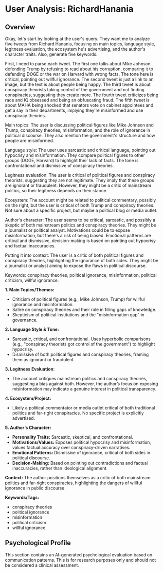 # User Analysis: RichardHanania

## Overview

<think>
Okay, let's start by looking at the user's query. They want me to analyze five tweets from Richard Hanania, focusing on main topics, language style, legitness evaluation, the ecosystem he's advertising, and the author's character traits. Also, generate five keywords.

First, I need to parse each tweet. The first one talks about Mike Johnson defending Trump by refusing to read about his corruption, comparing it to defending DOGE or the war on Harvard with wrong facts. The tone here is critical, pointing out willful ignorance. The second tweet is just a link to an image, but the text is about people being happy. The third tweet is about conspiracy theorists taking control of the government and not finding conspiracies, suggesting they create more. The fourth tweet criticizes being race and IQ obsessed and being an obfuscating fraud. The fifth tweet is about MAHA being shocked that senators vote on cabinet appointees and get a say in their departments, implying they're misinformed and use conspiracy theories.

Main topics: The user is discussing political figures like Mike Johnson and Trump, conspiracy theories, misinformation, and the role of ignorance in political discourse. They also mention the government's structure and how people are misinformed.

Language style: The user uses sarcastic and critical language, pointing out hypocrisy and misinformation. They compare political figures to other groups (DOGE, Harvard) to highlight their lack of facts. The tone is confrontational and dismissive of conspiracy theories.

Legitness evaluation: The user is critical of political figures and conspiracy theorists, suggesting they are not legitimate. They imply that these groups are ignorant or fraudulent. However, they might be a critic of mainstream politics, so their legitness depends on their stance.

Ecosystem: The account might be related to political commentary, possibly on the right, but the user is critical of both Trump and conspiracy theories. Not sure about a specific project, but maybe a political blog or media outlet.

Author's character: The user seems to be critical, sarcastic, and possibly a skeptic of both mainstream politics and conspiracy theories. They might be a journalist or political analyst. Motivations could be to expose misinformation, but there's a risk of being biased. Emotional patterns are critical and dismissive, decision-making is based on pointing out hypocrisy and factual inaccuracies.

Putting it into context: The user is a critic of both political figures and conspiracy theories, highlighting the ignorance of both sides. They might be a journalist or analyst aiming to expose the flaws in political discourse.

Keywords: conspiracy theories, political ignorance, misinformation, political criticism, willful ignorance.
</think>

**1. Main Topics/Themes:**  
- Criticism of political figures (e.g., Mike Johnson, Trump) for willful ignorance and misinformation.  
- Satire on conspiracy theories and their role in filling gaps of knowledge.  
- Skepticism of political institutions and the "misinformation gap" in governance.  

**2. Language Style & Tone:**  
- Sarcastic, critical, and confrontational. Uses hyperbolic comparisons (e.g., "conspiracy theorists got control of the government") to highlight hypocrisy.  
- Dismissive of both political figures and conspiracy theories, framing them as ignorant or fraudulent.  

**3. Legitness Evaluation:**  
- The account critiques mainstream politics and conspiracy theories, suggesting a bias against both. However, the author’s focus on exposing misinformation may indicate a genuine interest in political transparency.  

**4. Ecosystem/Project:**  
- Likely a political commentator or media outlet critical of both traditional politics and far-right conspiracies. No specific project is explicitly advertised.  

**5. Author’s Character:**  
- **Personality Traits:** Sarcastic, skeptical, and confrontational.  
- **Motivations/Values:** Exposes political hypocrisy and misinformation, values factual accuracy over conspiracy-driven narratives.  
- **Emotional Patterns:** Dismissive of ignorance, critical of both sides in political discourse.  
- **Decision-Making:** Based on pointing out contradictions and factual inaccuracies, rather than ideological alignment.  

**Context:** The author positions themselves as a critic of both mainstream politics and far-right conspiracies, highlighting the dangers of willful ignorance in public discourse.  

**Keywords/Tags:**  
- conspiracy theories  
- political ignorance  
- misinformation  
- political criticism  
- willful ignorance

## Psychological Profile

This section contains an AI-generated psychological evaluation based on communication patterns. This is for research purposes only and should not be considered a clinical assessment.